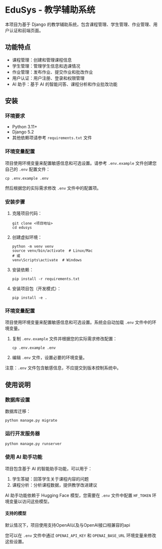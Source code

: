 # EduSys - 教学辅助系统

本项目为基于 Django 的教学辅助系统，包含课程管理、学生管理、作业管理、用户认证和前端页面。

## 功能特点

- 课程管理：创建和管理课程信息
- 学生管理：管理学生信息和选课情况
- 作业管理：发布作业、提交作业和批改作业
- 用户认证：用户注册、登录和权限管理
- AI 助手：基于 AI 的智能问答、课程分析和作业批改功能

## 安装

### 环境要求

- Python 3.11+
- Django 5.2
- 其他依赖项请参考 `requirements.txt` 文件

### 环境变量配置

项目使用环境变量来配置敏感信息和可选设置。请参考 `.env.example` 文件创建您自己的 `.env` 配置文件：

```
cp .env.example .env
```

然后根据您的实际需求修改 `.env` 文件中的配置项。

### 安装步骤

1. 克隆项目代码：
   ```
   git clone <项目地址>
   cd edusys
   ```

2. 创建虚拟环境：
   ```
   python -m venv venv
   source venv/bin/activate  # Linux/Mac
   # 或
   venv\Scripts\activate  # Windows
   ```

3. 安装依赖：
   ```
   pip install -r requirements.txt
   ```

4. 安装项目包（开发模式）：
   ```
   pip install -e .
   ```

### 环境变量配置

项目使用环境变量来配置敏感信息和可选设置。系统会自动加载 `.env` 文件中的环境变量。

1. 复制 `.env.example` 文件并根据您的实际需求修改配置：
   ```
   cp .env.example .env
   ```

2. 编辑 `.env` 文件，设置必要的环境变量。

注意：`.env` 文件包含敏感信息，不应提交到版本控制系统中。

## 使用说明

### 数据库设置

数据库迁移：
```
python manage.py migrate
```

### 运行开发服务器

```
python manage.py runserver
```


### 使用 AI 助手功能

项目包含基于 AI 的智能助手功能，可以用于：

1. 学生答疑：回答学生关于课程内容的问题
2. 课程分析：分析课程数据，提供教学改进建议

AI 助手功能依赖于 Hugging Face 模型，您需要在 `.env` 文件中配置 `HF_TOKEN` 环境变量以访问这些模型。

#### 支持的模型

默认情况下，项目使用支持OpenAI以及与OpenAI接口相兼容的api

您可以在 `.env` 文件中通过 `OPENAI_API_KEY` 和 `OPENAI_BASE_URL` 环境变量来修改这些设置。
